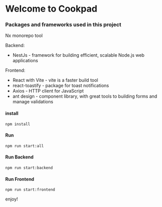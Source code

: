 # Welcome to Cookpad

### Packages and frameworks used in this project

Nx monorepo tool

Backend:
- NestJs - framework for building efficient, scalable Node.js web applications

Frontend:
- React with Vite - vite is a faster build tool
- react-toastify - package for toast notifications
- Axios - HTTP client for JavaScript
- ant design - component library, with great tools to building forms and manage validations

#### install

`npm install`


#### Run

`npm run start:all`

#### Run Backend

`npm run start:backend`

#### Run Frontend

`npm run start:frontend`

enjoy! 